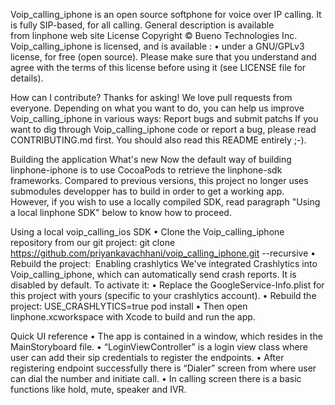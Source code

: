 Voip_calling_iphone is an open source softphone for voice over IP calling. It is fully SIP-based, for all calling. General description is available from linphone web site
License
Copyright © Bueno Technologies Inc.
Voip_calling_iphone is licensed, and is available :
	•	under a GNU/GPLv3 license, for free (open source). Please make sure that you understand and agree with the terms of this license before using it (see LICENSE file for details).

	
How can I contribute?
Thanks for asking! We love pull requests from everyone. Depending on what you want to do, you can help us improve Voip_calling_iphone in various ways:
Report bugs and submit patchs
If you want to dig through Voip_calling_iphone code or report a bug, please read CONTRIBUTING.md first. You should also read this README entirely ;-).

Building the application
What's new
Now the default way of building linphone-iphone is to use CocoaPods to retrieve the linphone-sdk frameworks. Compared to previous versions, this project no longer uses submodules developper has to build in order to get a working app. However, if you wish to use a locally compiled SDK, read paragraph "Using a local linphone SDK" below to know how to proceed.

Using a local voip_calling_ios SDK
	•	Clone the Voip_calling_iphone repository from our git project:
   git clone https://github.com/priyankavachhani/voip_calling_iphone.git --recursive
	•	Rebuild the project: 
Enabling crashlytics
We've integrated Crashlytics into Voip_calling_iphone, which can automatically send crash reports. It is disabled by default. To activate it:
	•	Replace the GoogleService-Info.plist for this project with yours (specific to your crashlytics account).
	•	Rebuild the project:
    USE_CRASHLYTICS=true pod install
	•	Then open linphone.xcworkspace with Xcode to build and run the app.

Quick UI reference
	•	The app is contained in a window, which resides in the MainStoryboard file.
	•	“LoginViewController” is a login view class where user can add their sip credentials to register the endpoints.
	•	After registering endpoint successfully there is “Dialer” screen from where user can dial the number and initiate call.
	•	In calling screen there is a basic functions like hold, mute, speaker and IVR.
